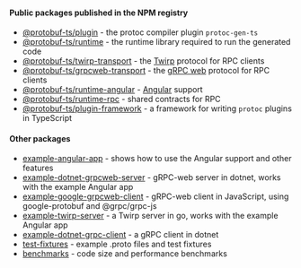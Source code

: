 

#### Public packages published in the NPM registry

- [@protobuf-ts/plugin](./plugin) - the protoc compiler plugin `protoc-gen-ts`
- [@protobuf-ts/runtime](./runtime) - the runtime library required to run the generated code
- [@protobuf-ts/twirp-transport](./twirp-transport) - the [Twirp](https://github.com/twitchtv/twirp) protocol for RPC clients
- [@protobuf-ts/grpcweb-transport](./grpcweb-transport) - the [gRPC web](https://github.com/grpc/grpc-web) protocol for RPC clients
- [@protobuf-ts/runtime-angular](./runtime-angular) - [Angular](https://angular.io/) support
- [@protobuf-ts/runtime-rpc](./runtime-rpc) - shared contracts for RPC  
- [@protobuf-ts/plugin-framework](./plugin-framework) - a framework for writing `protoc` plugins in TypeScript



#### Other packages

- [example-angular-app](./example-angular-app) - shows how to use the Angular support and other features
- [example-dotnet-grpcweb-server](./example-dotnet-grpcweb-server) - gRPC-web server in dotnet, works with the example Angular app
- [example-google-grpcweb-client](./example-google-grpcweb-client) - gRPC-web client in JavaScript, using google-protobuf and @grpc/grpc-js
- [example-twirp-server](./example-twirp-server) - a Twirp server in go, works with the example Angular app
- [example-dotnet-grpc-client](./example-dotnet-grpc-client) - a gRPC client in dotnet
- [test-fixtures](./test-fixtures) - example .proto files and test fixtures
- [benchmarks](./benchmarks) - code size and performance benchmarks

